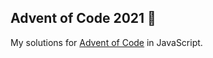 ## Advent of Code 2021 🎄


My solutions for [Advent of Code](https://adventofcode.com/2021) in JavaScript.


